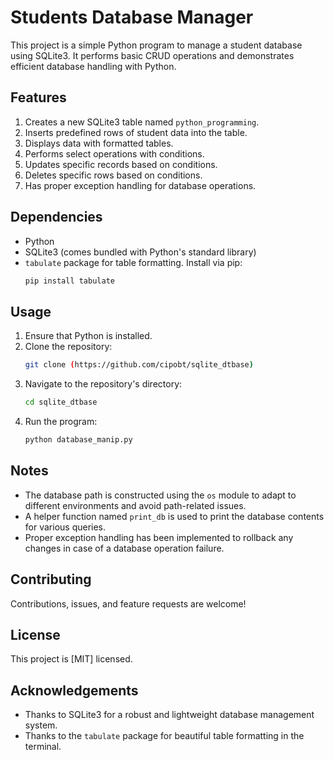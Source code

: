# Students Database Manager

This project is a simple Python program to manage a student database using SQLite3. It performs basic CRUD operations and demonstrates efficient database handling with Python.

## Features
1. Creates a new SQLite3 table named `python_programming`.
2. Inserts predefined rows of student data into the table.
3. Displays data with formatted tables.
4. Performs select operations with conditions.
5. Updates specific records based on conditions.
6. Deletes specific rows based on conditions.
7. Has proper exception handling for database operations.

## Dependencies
- Python
- SQLite3 (comes bundled with Python's standard library)
- `tabulate` package for table formatting. Install via pip:
  ```bash
  pip install tabulate
  ```

## Usage
1. Ensure that Python is installed.
2. Clone the repository:
   ```bash
   git clone (https://github.com/cipobt/sqlite_dtbase)
   ```
3. Navigate to the repository's directory:
   ```bash
   cd sqlite_dtbase
   ```
4. Run the program:
   ```bash
   python database_manip.py
   ```

## Notes
- The database path is constructed using the `os` module to adapt to different environments and avoid path-related issues.
- A helper function named `print_db` is used to print the database contents for various queries.
- Proper exception handling has been implemented to rollback any changes in case of a database operation failure.

## Contributing
Contributions, issues, and feature requests are welcome!

## License
This project is [MIT] licensed.

## Acknowledgements
- Thanks to SQLite3 for a robust and lightweight database management system.
- Thanks to the `tabulate` package for beautiful table formatting in the terminal.
